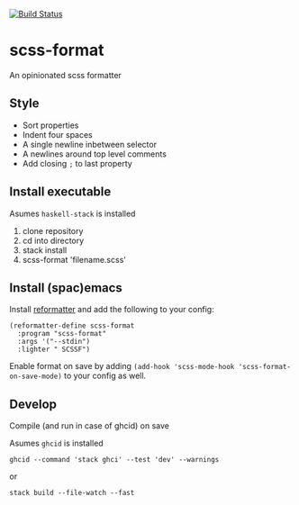 [![Build Status](https://travis-ci.org/rl-king/scss-format.svg?branch=master)](https://travis-ci.org/rl-king/scss-format)
# scss-format

An opinionated scss formatter

## Style

* Sort properties
* Indent four spaces
* A single newline inbetween selector
* A newlines around top level comments
* Add closing `;` to last property

## Install executable

Asumes `haskell-stack` is installed

1. clone repository
2. cd into directory
3. stack install
4. scss-format 'filename.scss'


## Install (spac)emacs

Install [reformatter](https://github.com/purcell/reformatter.el) and add the following to your config:
``` elisp
(reformatter-define scss-format
  :program "scss-format"
  :args '("--stdin")
  :lighter " SCSSF")
```

Enable format on save by adding `(add-hook 'scss-mode-hook 'scss-format-on-save-mode)` to your config as well.

## Develop


Compile (and run in case of ghcid) on save

Asumes `ghcid` is installed

`ghcid --command 'stack ghci' --test 'dev' --warnings`

or

`stack build --file-watch --fast`

